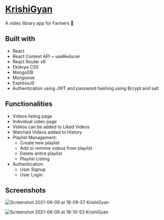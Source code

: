 # [KrishiGyan](https://krishigyan.vercel.app/)

A video library app for Farmers 🌱


## **Built with**

- React
- React Context API + useReducer
- React Router v6
- Eklavya CSS
- MongoDB
- Mongoose
- ExpressJS
- Authentication using JWT and password hashing using Bcrypt and salt

## **Functionalities**

- Videos listing page
- Individual video page
- Videos can be added to Liked Videos
- Watched Videos added to History
- Playlist Management:
  - Create new playlist
  - Add or remove videos from playlist
  - Delete entire playlist
  - Playlist Listing
- Authentication:
  - User Signup
  - User Login

## **Screenshots**

![Screenshot 2021-08-09 at 18-09-57 KrishiGyan](https://user-images.githubusercontent.com/74959712/128700071-8f7a38ca-2345-4f53-b732-717e2cb8dc3f.png)

![Screenshot 2021-08-09 at 18-10-53 KrishiGyan](https://user-images.githubusercontent.com/74959712/128700181-1e48cedd-7553-482d-a9c6-0ab7920c2c97.png)


